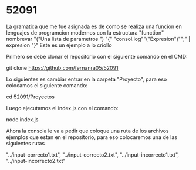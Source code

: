 # 52091 
La gramatica que me fue asignada es de como se realiza una funcion en lenguajes de programcion modernos con la estructura
"function" nombrevar "("Una lista de parametros ") "{"
    "consol.log""("Expresion")"";"  | expresion 
"}"
Este es un ejemplo a lo criollo

Primero se debe clonar el repositorio con el siguiente comando en el CMD:

git clone https://github.com/fernanra05/52091

Lo siguientes es cambiar entrar en la carpeta "Proyecto", para eso colocamos el siguiente comando:

cd 52091/Proyectos

Luego ejecutamos el index.js con el comando:

node index.js

Ahora la consola le va a pedir que coloque una ruta de los archivos ejemplos que estan en el repositorio, para eso colocaremos una de las siguientes rutas

"../input-correcto1.txt", "../input-correcto2.txt", "../input-incorrecto1.txt", "../input-incorrecto2.txt"
